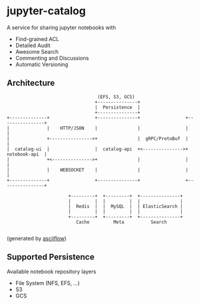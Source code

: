 # jupyter-catalog

A service for sharing jupyter notebooks with

- Find-grained ACL 
- Detailed Audit
- Awesome Search  
- Commenting and Discussions
- Automatic Versioning 

## Architecture

```
                                  (EFS, S3, GCS)
                                 +---------------+
                                 |  Persistence  |
                                 +---------------+
+--------------+                 +---------------+                 +----------------+
|              |    HTTP/JSON    |               |                 |                |
|              +---------------->+               |  gRPC/ProtoBuf  |                |
|  catalog-ui  |                 |  catalog-api  +<--------------->+  notebook-api  |
|              +<--------------->+               |                 |                |
|              |    WEBSOCKET    |               |                 |                |
+--------------+                 +---------------+                 +----------------+
                        
                       +---------+  +---------+  +---------------+
                       |         |  |         |  |               |
                       |  Redis  |  |  MySQL  |  | ElasticSearch |
                       |         |  |         |  |               |
                       +---------+  +---------+  +---------------+
                          Cache         Meta          Search 
                          
```

(generated by [asciiflow](http://asciiflow.com/))

## Supported Persistence 

Available notebook repository layers

- File System (NFS, EFS, ...)
- S3
- GCS 